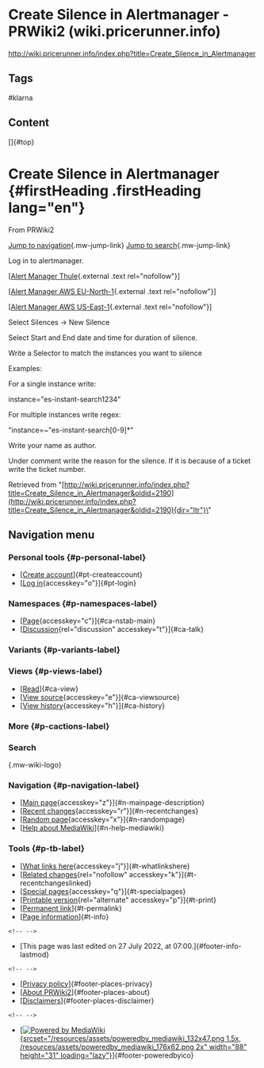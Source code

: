 # Create Silence in Alertmanager - PRWiki2 (wiki.pricerunner.info)

<http://wiki.pricerunner.info/index.php?title=Create_Silence_in_Alertmanager>

## Tags

#klarna

## Content

[]{#top}

# Create Silence in Alertmanager {#firstHeading .firstHeading lang="en"}

From PRWiki2

[Jump to navigation](#mw-head){.mw-jump-link}
[Jump to search](#searchInput){.mw-jump-link}

Log in to alertmanager.

\[[Alert Manager Thule](http://alertmanager.service.pricerunner.net:9093/#/alerts%7C){.external .text rel="nofollow"}\]

\[[Alert Manager AWS EU-North-1](http://alertmanager.service.aws-eun-1.pricerunner.net:9093/#/alerts%7C){.external .text rel="nofollow"}\]

\[[Alert Manager AWS US-East-1](http://alertmanager.service.aws-use-1.pricerunner.net:9093/#/alerts%7C){.external .text rel="nofollow"}\]

Select Silences -\> New Silence

Select Start and End date and time for duration of silence.

Write a Selector to match the instances you want to silence

Examples:

For a single instance write:

instance=\"es-instant-search1234\"

For multiple instances write regex:

\"instance=\~\"es-instant-search\[0-9\]\*\"

Write your name as author.

Under comment write the reason for the silence. If it is because of a ticket write the ticket number.

Retrieved from \"[http://wiki.pricerunner.info/index.php?title=Create_Silence_in_Alertmanager&oldid=2190](http://wiki.pricerunner.info/index.php?title=Create_Silence_in_Alertmanager&oldid=2190){dir="ltr"}\"

## Navigation menu

### Personal tools {#p-personal-label}

-   [[Create account](/index.php?title=Special:CreateAccount&returnto=Create+Silence+in+Alertmanager "You are encouraged to create an account and log in; however, it is not mandatory")]{#pt-createaccount}
-   [[Log in](/index.php?title=Special:UserLogin&returnto=Create+Silence+in+Alertmanager "You are encouraged to log in; however, it is not mandatory [o]"){accesskey="o"}]{#pt-login}

### Namespaces {#p-namespaces-label}

-   [[Page](/index.php?title=Create_Silence_in_Alertmanager "View the content page [c]"){accesskey="c"}]{#ca-nstab-main}
-   [[Discussion](/index.php?title=Talk:Create_Silence_in_Alertmanager&action=edit&redlink=1 "Discussion about the content page (page does not exist) [t]"){rel="discussion" accesskey="t"}]{#ca-talk}

### Variants {#p-variants-label}

### Views {#p-views-label}

-   [[Read](/index.php?title=Create_Silence_in_Alertmanager)]{#ca-view}
-   [[View source](/index.php?title=Create_Silence_in_Alertmanager&action=edit "This page is protected.
    You can view its source [e]"){accesskey="e"}]{#ca-viewsource}
-   [[View history](/index.php?title=Create_Silence_in_Alertmanager&action=history "Past revisions of this page [h]"){accesskey="h"}]{#ca-history}

### More {#p-cactions-label}

### Search

[](/index.php?title=Main_Page "Visit the main page"){.mw-wiki-logo}

### Navigation {#p-navigation-label}

-   [[Main page](/index.php?title=Main_Page "Visit the main page [z]"){accesskey="z"}]{#n-mainpage-description}
-   [[Recent changes](/index.php?title=Special:RecentChanges "A list of recent changes in the wiki [r]"){accesskey="r"}]{#n-recentchanges}
-   [[Random page](/index.php?title=Special:Random "Load a random page [x]"){accesskey="x"}]{#n-randompage}
-   [[Help about MediaWiki](https://www.mediawiki.org/wiki/Special:MyLanguage/Help:Contents)]{#n-help-mediawiki}

### Tools {#p-tb-label}

-   [[What links here](/index.php?title=Special:WhatLinksHere/Create_Silence_in_Alertmanager "A list of all wiki pages that link here [j]"){accesskey="j"}]{#t-whatlinkshere}
-   [[Related changes](/index.php?title=Special:RecentChangesLinked/Create_Silence_in_Alertmanager "Recent changes in pages linked from this page [k]"){rel="nofollow" accesskey="k"}]{#t-recentchangeslinked}
-   [[Special pages](/index.php?title=Special:SpecialPages "A list of all special pages [q]"){accesskey="q"}]{#t-specialpages}
-   [[Printable version](javascript:print(); "Printable version of this page [p]"){rel="alternate" accesskey="p"}]{#t-print}
-   [[Permanent link](/index.php?title=Create_Silence_in_Alertmanager&oldid=2190 "Permanent link to this revision of the page")]{#t-permalink}
-   [[Page information](/index.php?title=Create_Silence_in_Alertmanager&action=info "More information about this page")]{#t-info}

```{=html}
<!-- -->
```
-   [This page was last edited on 27 July 2022, at 07:00.]{#footer-info-lastmod}

```{=html}
<!-- -->
```
-   [[Privacy policy](/index.php?title=PRWiki2:Privacy_policy "PRWiki2:Privacy policy")]{#footer-places-privacy}
-   [[About PRWiki2](/index.php?title=PRWiki2:About "PRWiki2:About")]{#footer-places-about}
-   [[Disclaimers](/index.php?title=PRWiki2:General_disclaimer "PRWiki2:General disclaimer")]{#footer-places-disclaimer}

```{=html}
<!-- -->
```
-   [[![Powered by MediaWiki](/resources/assets/poweredby_mediawiki_88x31.png){srcset="/resources/assets/poweredby_mediawiki_132x47.png 1.5x, /resources/assets/poweredby_mediawiki_176x62.png 2x" width="88" height="31" loading="lazy"}](https://www.mediawiki.org/)]{#footer-poweredbyico}

